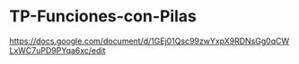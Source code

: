 # TP-Funciones-con-Pilas

https://docs.google.com/document/d/1GEj01Qsc99zwYxpX9RDNsGg0qCWLxWC7uPD9PYqa6xc/edit
